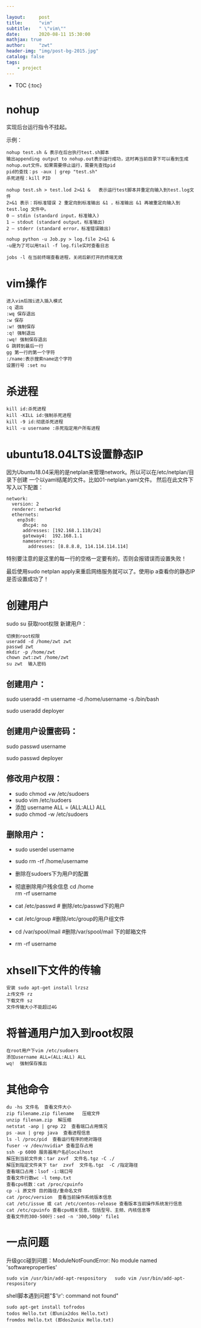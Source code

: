 ```yaml
---

layout:     post
title:      "vim"
subtitle:   " \"vim\""
date:       2020-08-11 15:30:00 
mathjax: true
author:     "zwt"
header-img: "img/post-bg-2015.jpg"
catalog: false
tags:
    - project
---
```

* TOC
{:toc}

# nohup

实现后台运行指令不挂起。

示例：
```
nohup test.sh & 表示在后台执行test.sh脚本
输出appending output to nohup.out表示运行成功，这时再当前目录下可以看到生成nohup.out文件。如果需要停止运行，需要先查找pid
pid的查找：ps -aux | grep "test.sh"
杀死进程：kill PID

nohup test.sh > test.lod 2>&1 &   表示运行test脚本并重定向输入到test.log文件
2>&1 表示：将标准错误 2 重定向到标准输出 &1 ，标准输出 &1 再被重定向输入到 test.log 文件中。
0 – stdin (standard input，标准输入)
1 – stdout (standard output，标准输出)
2 – stderr (standard error，标准错误输出)

nohup python -u Job.py > log.file 2>&1 &
-u是为了可以用tail -f log.file实时查看日志

jobs -l 在当前终端查看进程，关闭后新打开的终端无效
```


# vim操作
```
进入vim后按i进入插入模式
:q 退出
:wq 保存退出
:w 保存
:w! 强制保存
:q! 强制退出
:wq! 强制保存退出
G 跳转到最后一行
gg 第一行的第一个字符
:/name:表示搜索name这个字符
设置行号 :set nu
```

# 杀进程

```
kill id:杀死进程
kill -KILL id:强制杀死进程
kill -9 id:彻底杀死进程
kill -u username :杀死指定用户所有进程
```

# ubuntu18.04LTS设置静态IP
因为Ubuntu18.04采用的是netplan来管理network。所以可以在/etc/netplan/目录下创建 
一个以yaml结尾的文件。比如01-netplan.yaml文件。 
然后在此文件下写入以下配置：
```
network:
  version: 2
  renderer: networkd
  ethernets:
    enp3s0:
      dhcp4: no
      addresses: [192.168.1.110/24]
      gateway4:  192.168.1.1
      nameservers:
        addresses: [8.8.8.8, 114.114.114.114]
```
特别要注意的是这里的每一行的空格一定要有的，否则会报错误而设置失败！

最后使用sudo netplan apply来重启网络服务就可以了。使用ip a查看你的静态IP是否设置成功了！

# 创建用户

sudo su 获取root权限
新建用户：
```
切换到root权限
useradd -d /home/zwt zwt
passwd zwt
mkdir -p /home/zwt
chown zwt:zwt /home/zwt
su zwt  输入密码
```

## 创建用户：
sudo useradd -m username -d /home/username -s /bin/bash

sudo useradd deployer
## 创建用户设置密码：
sudo passwd username

sudo passwd deployer
## 修改用户权限：
- sudo chmod +w /etc/sudoers
- sudo vim /etc/sudoers
- 添加 username ALL = (ALL:ALL) ALL
- sudo chmod -w /etc/sudoers

## 删除用户：
- sudo userdel username
- sudo rm -rf /home/username
- 删除在sudoers下为用户的配置
- 彻底删除用户残余信息
cd /home\
rm -rf username

- cat /etc/passwd  # 删除/etc/passwd下的用户
- cat /etc/group  #删除/etc/group的用户组文件

- cd /var/spool/mail   #删除/var/spool/mail 下的邮箱文件
- rm -rf username

# xhsell下文件的传输
```
安装 sudo apt-get install lrzsz
上传文件 rz
下载文件 sz
文件传输大小不能超过4G
```

# 将普通用户加入到root权限
```
在root用户下vim /etc/sudoers
添加username ALL=(ALL:ALL) ALL
wq!  强制保存推出
```
# 其他命令

```
du -hs 文件名  查看文件大小
zip filename.zip filename   压缩文件
unzip filenam.zip  解压缩
netstat -anp | grep 22  查看端口占用情况
ps -aux | grep java  查看进程信息
ls -l /proc/pid  查看运行程序的绝对路径
fuser -v /dev/nvidia* 查看显存占用
ssh -p 6000 服务器用户名@localhost
解压到当前文件夹：tar zxvf  文件名.tgz -C ./ 
解压到指定文件夹下 tar  zxvf  文件名.tgz  -C /指定路径 
查看端口占用：lsof -i:端口号
查看文件行数wc -l temp.txt 
查看cpu核数：cat /proc/cpuinfo
cp -i 原文件 目的路径/重命名文件
cat /proc/version  查看当前操作系统版本信息
cat /etc/issue 或 cat /etc/centos-release 查看版本当前操作系统发行信息
cat /etc/cpuinfo 查看cpu相关信息，包括型号、主频、内核信息等
查看文件的300-500行：sed -n '300,500p' file1
```

# 一点问题

升级gcc碰到问题：ModuleNotFoundError: No module named 'softwareproperties'
```
sudo vim /usr/bin/add-apt-respository   sudo vim /usr/bin/add-apt-respository
```
shell脚本遇到问题"$'\r': command not found"
```
sudo apt-get install tofrodos
todos Hello.txt (即unix2dos Hello.txt) 
fromdos Hello.txt (即dos2unix Hello.txt)
```